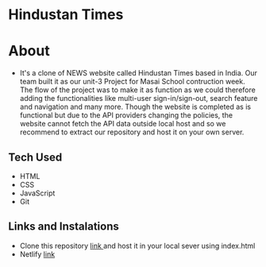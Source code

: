 # Hindustan Times

# About

* It's a clone of NEWS website called Hindustan Times based in India. Our team built it as our unit-3 Project for Masai School contruction week. The flow of the project was to make it as function as we could therefore adding the functionalities like multi-user sign-in/sign-out, search feature and navigation and many more. Though the website is completed as is functional but due to the API providers changing the policies, the website cannot fetch the API data outside local host and so we recommend to extract our repository and host it on your own server.


## Tech Used

* HTML
* CSS
* JavaScript
* Git

## Links and Instalations

* Clone this repository [ link ](https://github.com/mrFarooque/HindustanNews) and host it in your local sever using index.html
* Netlify [ link ](https://clonehindustantimes.netlify.app/)
